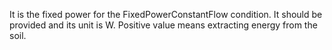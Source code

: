 It is the fixed power for the FixedPowerConstantFlow condition. It should be provided and its unit is W. Positive value means extracting energy from the soil.
